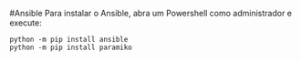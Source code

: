#Ansible 
Para instalar o Ansible, abra um Powershell como administrador e execute:
```undefined
python -m pip install ansible
python -m pip install paramiko
```

